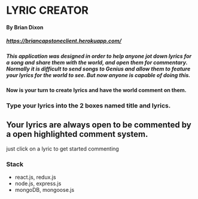 # LYRIC CREATOR

#### By Brian Dixon

##### https://briancapstoneclient.herokuapp.com/



##### This application was designed in order to help anyone jot down lyrics for a song and share them with the world, and open them for commentary. Normally it is difficult to send songs to Genius and allow them to feature your lyrics for the world to see. But now anyone is capable of doing this.

#### Now is your turn to create lyrics and have the world comment on them.

### Type your lyrics into the 2 boxes named title and lyrics.
## Your lyrics are always open to be commented by a open highlighted comment system.
just click on a lyric to get started commenting

### Stack
- react.js, redux.js
- node.js, express.js
- mongoDB, mongoose.js
